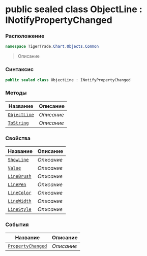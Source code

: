 
# public sealed class ObjectLine : INotifyPropertyChanged
### Расположение
```csharp
namespace TigerTrade.Chart.Objects.Common
```



> Описание

### Синтаксис
```csharp
public sealed class ObjectLine : INotifyPropertyChanged
```


### Методы
| Название | Описание |
| --- | --- |
| [`ObjectLine`](./ObjectLine.cs/Методы/ObjectLine.md) | *Описание* |
| [`ToString`](./ObjectLine.cs/Методы/ToString.md) | *Описание* |

### Свойства
| Название | Описание |
| --- | --- |
| [`ShowLine`](./ObjectLine.cs/Свойства/ShowLine.md) | *Описание* |
| [`Value`](./ObjectLine.cs/Свойства/Value.md) | *Описание* |
| [`LineBrush`](./ObjectLine.cs/Свойства/LineBrush.md) | *Описание* |
| [`LinePen`](./ObjectLine.cs/Свойства/LinePen.md) | *Описание* |
| [`LineColor`](./ObjectLine.cs/Свойства/LineColor.md) | *Описание* |
| [`LineWidth`](./ObjectLine.cs/Свойства/LineWidth.md) | *Описание* |
| [`LineStyle`](./ObjectLine.cs/Свойства/LineStyle.md) | *Описание* |

### События
| Название | Описание |
| --- | --- |
| [`PropertyChanged`](./ObjectLine.cs/События/PropertyChanged.md) | *Описание* |



